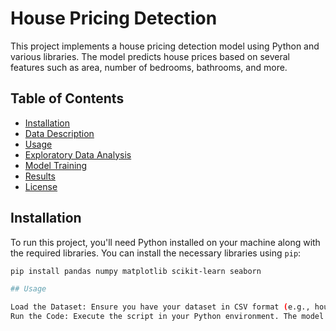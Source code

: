 # House Pricing Detection

This project implements a house pricing detection model using Python and various libraries. The model predicts house prices based on several features such as area, number of bedrooms, bathrooms, and more.

## Table of Contents

- [Installation](#installation)
- [Data Description](#data-description)
- [Usage](#usage)
- [Exploratory Data Analysis](#exploratory-data-analysis)
- [Model Training](#model-training)
- [Results](#results)
- [License](#license)

## Installation

To run this project, you'll need Python installed on your machine along with the required libraries. You can install the necessary libraries using `pip`:

```bash
pip install pandas numpy matplotlib scikit-learn seaborn

## Usage

Load the Dataset: Ensure you have your dataset in CSV format (e.g., house_prices.csv).
Run the Code: Execute the script in your Python environment. The model will preprocess the data, train a linear regression model, and make predictions.

